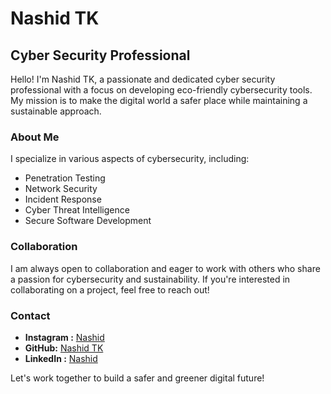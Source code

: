 # Nashid TK

## Cyber Security Professional

Hello! I'm Nashid TK, a passionate and dedicated cyber security professional with a focus on developing eco-friendly cybersecurity tools. My mission is to make the digital world a safer place while maintaining a sustainable approach.

### About Me

I specialize in various aspects of cybersecurity, including:

- Penetration Testing
- Network Security
- Incident Response
- Cyber Threat Intelligence
- Secure Software Development


### Collaboration

I am always open to collaboration and eager to work with others who share a passion for cybersecurity and sustainability. If you're interested in collaborating on a project, feel free to reach out!

### Contact

- **Instagram :** [Nashid](https://instagram.com/ig.nashid)
- **GitHub:** [Nashid TK](https://github.com/muhdnashidtk)
- **LinkedIn :** [Nashid](https://www.linkedin.com/in/%20nashid-tk-3300b6304)

Let's work together to build a safer and greener digital future!

